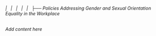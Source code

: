 ###### |   |   |   |   |   ├── Policies Addressing Gender and Sexual Orientation Equality in the Workplace

*Add content here*